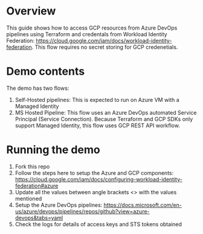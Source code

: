 # Overview
This guide shows how to access GCP resources from Azure DevOps pipelines using Terraform and credentals from Workload Identity Federation: https://cloud.google.com/iam/docs/workload-identity-federation.
This flow requires no secret storing for GCP credenetials.

# Demo contents
The demo has two flows:
1. Self-Hosted pipelines: This is expected to run on Azure VM with a Managed Identity
2. MS Hosted Pipeline: This flow uses an Azure DevOps automated Service Principal (Service Connection). Because Terraform and GCP SDKs only support Managed Identity, this flow uses GCP REST API workflow.

# Running the demo
1. Fork this repo
2. Follow the steps here to setup the Azure and GCP components: https://cloud.google.com/iam/docs/configuring-workload-identity-federation#azure
3. Update all the values between angle brackets <> with the values mentioned 
4. Setup the Azure DevOps pipelines: https://docs.microsoft.com/en-us/azure/devops/pipelines/repos/github?view=azure-devops&tabs=yaml
5. Check the logs for details of access keys and STS tokens obtained
